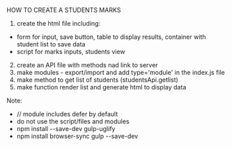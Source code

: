 HOW TO CREATE A STUDENTS MARKS 
1) create the html file including: 
- form for input, save button, table to display results, container with student list to save data
- script for marks inputs, students view 
2) create an API file with methods nad link to server
3) make modules - export/import and add type='module' in the index.js file
4) make method to get list of students (studentsApi.getlist)
5) make function render list and generate html to display data


Note: 
- <script src="index.js" type="module"></script> // module includes defer by default
- do not use the script/files and modules
- npm install --save-dev gulp-uglify 
- npm install browser-sync gulp --save-dev
